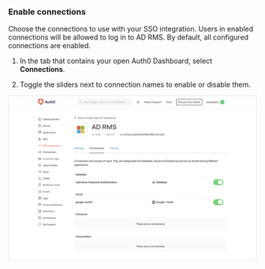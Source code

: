 ### Enable connections

Choose the connections to use with your SSO integration. Users in enabled connections will be allowed to log in to AD RMS. By default, all configured connections are enabled.

1. In the tab that contains your open Auth0 Dashboard, select **Connections**.

2. Toggle the sliders next to connection names to enable or disable them.

![Enable/Disable Connections](/media/articles/dashboard/sso-integrations/settings-connections-ad-rms.png)